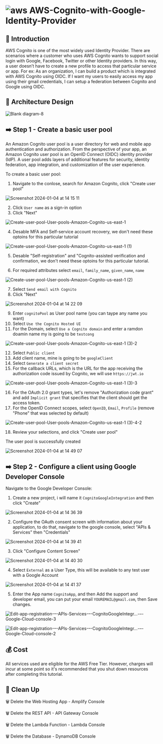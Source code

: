 # ![aws](https://github.com/julien-muke/Search-Engine-Website-using-AWS/assets/110755734/01cd6124-8014-4baa-a5fe-bd227844d263)     AWS-Cognito-with-Google-Identity-Provider


## 📄 Introduction

AWS Cognito is one of the most widely used Identity Provider. There are scenarios where a customer who uses AWS Cognito wants to support social login with Google, Facebook, Twitter or other Identity providers. In this way, a user doesn’t have to create a new profile to access that particular service or app. For ex: As an organization, I can build a product which is integrated with AWS Cognito using OIDC. If I want my users to easily access my app using their gmail credentials, I can setup a federation between Cognito and Google using OIDC.


## 📐 Architecture Design



![Blank diagram-8](https://github.com/julien-muke/AWS-Cognito-with-Google-Identity-Provider/assets/110755734/6a4b5986-58e6-4b7b-96b6-29b326d7b9c6)




## ➡️ Step 1 - Create a basic user pool


An Amazon Cognito user pool is a user directory for web and mobile app authentication and authorization. From the perspective of your app, an Amazon Cognito user pool is an OpenID Connect (OIDC) identity provider (IdP). A user pool adds layers of additional features for security, identity federation, app integration, and customization of the user experience.

To create a basic user pool:

1. Navigate to the conlose, search for Amazon Cognito, click "Create user pool"



![Screenshot 2024-01-04 at 14 15 11](https://github.com/julien-muke/AWS-Cognito-with-Google-Identity-Provider/assets/110755734/d661e9b1-1374-4c8c-8f97-575cfc487480)



2. Click `User name` as a sign-in option
3. Click "Next"



![Create-user-pool-User-pools-Amazon-Cognito-us-east-1](https://github.com/julien-muke/AWS-Cognito-with-Google-Identity-Provider/assets/110755734/5fe286c9-27d9-4304-a2b7-2d96c1e7e610)



4. Desable MFA and Self-service account recovery, we don't need these optoins for this particular tutorial


![Create-user-pool-User-pools-Amazon-Cognito-us-east-1 (1)](https://github.com/julien-muke/AWS-Cognito-with-Google-Identity-Provider/assets/110755734/c0d925b4-04a3-4ab7-8e4f-91ce63c32b7d)



5. Desable "Self-registration" and "Cognito-assisted verification and confirmation, we don't need these optoins for this particular tutorial.

6. For required attributes select `email`, `family_name`, `given_name`, `name`



![Create-user-pool-User-pools-Amazon-Cognito-us-east-1 (2)](https://github.com/julien-muke/AWS-Cognito-with-Google-Identity-Provider/assets/110755734/07ffc7bc-1de2-4d51-90ce-751d55787e74)



7. Select `Send email with Cognito`
8. Click "Next"


![Screenshot 2024-01-04 at 14 22 09](https://github.com/julien-muke/AWS-Cognito-with-Google-Identity-Provider/assets/110755734/3e86c3e4-3d00-4abf-ba65-5464ef1ca9da)



9. Enter `cognitoPool` as User pool name (you can taype any name you want)
10. Select `Use the Cognito Hosted UI`
11. For the Domain, select `Use a Cognito domain` and enter a ramdon doamin name my is going to be `testcong`



![Create-user-pool-User-pools-Amazon-Cognito-us-east-1 (3)-2](https://github.com/julien-muke/AWS-Cognito-with-Google-Identity-Provider/assets/110755734/e0754971-bef6-4d7b-8b15-97eee694acd8)


12. Select `Public client`
13. Add client name, mine is going to be `googleClient`
14. Select `Generate a client secret`
15. For the callback URLs, which is the URL for the app receiving the authorization code issued by Cognito, we will use `https://jwt.io`



![Create-user-pool-User-pools-Amazon-Cognito-us-east-1 (3)-3](https://github.com/julien-muke/AWS-Cognito-with-Google-Identity-Provider/assets/110755734/8dc8d9f7-5724-40ba-af19-936bf8964c53)



16. For the OAuth 2.0 grant types, let's remove "Authorization code grant" and add `Implicit grant` that specifies that the client should get the access token.
17. For the OpenID Connect scopes, select `OpenID`, `Email`, `Profile` (remove "Phone" that was selected by default)


![Create-user-pool-User-pools-Amazon-Cognito-us-east-1 (3)-4-2](https://github.com/julien-muke/AWS-Cognito-with-Google-Identity-Provider/assets/110755734/8fa0e85f-5718-4b27-bacd-7b3d82fa8440)



18. Review your selections, and click "Create user pool"


The user pool is successfully created


![Screenshot 2024-01-04 at 14 49 07](https://github.com/julien-muke/AWS-Cognito-with-Google-Identity-Provider/assets/110755734/f063e12e-ef04-4069-888f-1adfa6381757)



## ➡️ Step 2 - Configure a client using Google Developer Console


Navigate to the Google Developer Console:

1. Create a new project, i will name it `CognitoGoogleIntegration` and then click "Create"


![Screenshot 2024-01-04 at 14 36 39](https://github.com/julien-muke/AWS-Cognito-with-Google-Identity-Provider/assets/110755734/a44d9673-c676-4c08-b896-bd54ce23abc8)



2. Configure the OAuth consent screen with information about your application, to do that, navigate to the google console, select "APIs & Services" then "Credentials"


![Screenshot 2024-01-04 at 14 39 41](https://github.com/julien-muke/AWS-Cognito-with-Google-Identity-Provider/assets/110755734/01ea692c-a4b4-4e01-865c-3f33418cce80)



3. Click "Configure Content Screen" 


![Screenshot 2024-01-04 at 14 40 30](https://github.com/julien-muke/AWS-Cognito-with-Google-Identity-Provider/assets/110755734/2c9d5834-c0db-41a8-bf98-f671ed9d7028)



4. Select `External` as a User Type, this will be available to any test user with a Google Account


![Screenshot 2024-01-04 at 14 41 37](https://github.com/julien-muke/AWS-Cognito-with-Google-Identity-Provider/assets/110755734/6870e3c1-5a0c-4e30-8e1d-b7156ac72e8e)



5. Enter the App name `CognitoApp`, and then Add the support and developer email, you can put your email `YOUREMAIL@gmail.com`, then Save changes.

![Edit-app-registration-–-APIs-Services-–-CognitoGoogleIntegr…-–-Google-Cloud-console-3](https://github.com/julien-muke/AWS-Cognito-with-Google-Identity-Provider/assets/110755734/3bb059ca-a4a9-4b04-8fbf-1b9967598c86)




![Edit-app-registration-–-APIs-Services-–-CognitoGoogleIntegr…-–-Google-Cloud-console-2](https://github.com/julien-muke/AWS-Cognito-with-Google-Identity-Provider/assets/110755734/c267d430-d9fa-4fd7-866d-372c824f13d8)
























## 💰 Cost

All services used are eligible for the AWS Free Tier. However, charges will incur at some point so it's recommended that you shut down resources after completing this tutorial.

## 🧹 Clean Up

🗑️  Delete the Web Hosting App - Amplify Console

🗑️  Delete the REST API - API Gateway Console

🗑️  Delete the Lambda Function - Lambda Console

🗑️  Delete the Database - DynamoDB Console
